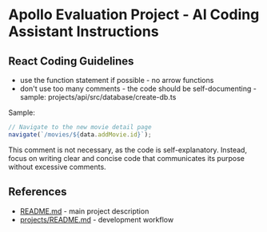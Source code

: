 # Apollo Evaluation Project - AI Coding Assistant Instructions

## React Coding Guidelines

- use the function statement if possible - no arrow functions
- don't use too many comments - the code should be self-documenting - sample: projects/api/src/database/create-db.ts

Sample:

```ts
// Navigate to the new movie detail page
navigate(`/movies/${data.addMovie.id}`);
```

This comment is not necessary, as the code is self-explanatory. Instead, focus on writing clear and concise code that communicates its purpose without excessive comments.

## References

- [README.md](../README.md) - main project description
- [projects/README.md](../projects/README.md) - development workflow
